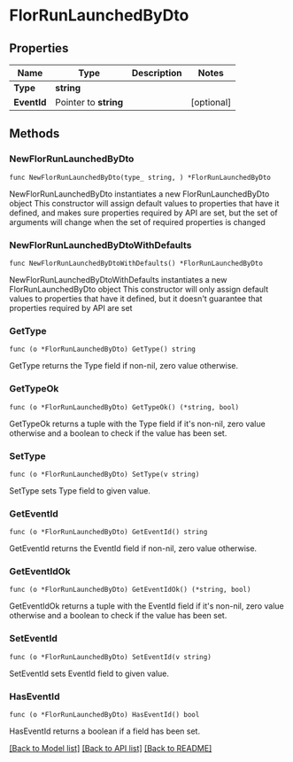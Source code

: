 # FlorRunLaunchedByDto

## Properties

Name | Type | Description | Notes
------------ | ------------- | ------------- | -------------
**Type** | **string** |  | 
**EventId** | Pointer to **string** |  | [optional] 

## Methods

### NewFlorRunLaunchedByDto

`func NewFlorRunLaunchedByDto(type_ string, ) *FlorRunLaunchedByDto`

NewFlorRunLaunchedByDto instantiates a new FlorRunLaunchedByDto object
This constructor will assign default values to properties that have it defined,
and makes sure properties required by API are set, but the set of arguments
will change when the set of required properties is changed

### NewFlorRunLaunchedByDtoWithDefaults

`func NewFlorRunLaunchedByDtoWithDefaults() *FlorRunLaunchedByDto`

NewFlorRunLaunchedByDtoWithDefaults instantiates a new FlorRunLaunchedByDto object
This constructor will only assign default values to properties that have it defined,
but it doesn't guarantee that properties required by API are set

### GetType

`func (o *FlorRunLaunchedByDto) GetType() string`

GetType returns the Type field if non-nil, zero value otherwise.

### GetTypeOk

`func (o *FlorRunLaunchedByDto) GetTypeOk() (*string, bool)`

GetTypeOk returns a tuple with the Type field if it's non-nil, zero value otherwise
and a boolean to check if the value has been set.

### SetType

`func (o *FlorRunLaunchedByDto) SetType(v string)`

SetType sets Type field to given value.


### GetEventId

`func (o *FlorRunLaunchedByDto) GetEventId() string`

GetEventId returns the EventId field if non-nil, zero value otherwise.

### GetEventIdOk

`func (o *FlorRunLaunchedByDto) GetEventIdOk() (*string, bool)`

GetEventIdOk returns a tuple with the EventId field if it's non-nil, zero value otherwise
and a boolean to check if the value has been set.

### SetEventId

`func (o *FlorRunLaunchedByDto) SetEventId(v string)`

SetEventId sets EventId field to given value.

### HasEventId

`func (o *FlorRunLaunchedByDto) HasEventId() bool`

HasEventId returns a boolean if a field has been set.


[[Back to Model list]](../README.md#documentation-for-models) [[Back to API list]](../README.md#documentation-for-api-endpoints) [[Back to README]](../README.md)



